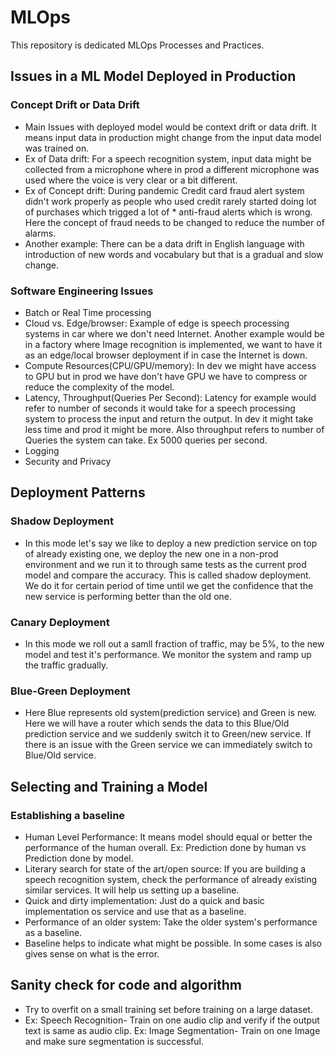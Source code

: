 # MLOps
This repository is dedicated MLOps Processes and Practices.

## Issues in a ML Model Deployed in Production
  ### Concept Drift or Data Drift
* Main Issues with deployed model would be context drift or data drift. 
It means input data in production might change from the input data model was trained on.
* Ex of Data drift: For a speech recognition system, input data might be collected from a microphone where in prod a different microphone was used where the voice is very clear or a bit different.
* Ex of Concept drift: During pandemic Credit card fraud alert system didn't work properly as people who used credit rarely started doing lot of purchases which trigged a lot of * anti-fraud alerts which is wrong. Here the concept of fraud needs to be changed to reduce the number of alarms.
* Another example: There can be a data drift in English language with introduction of new words and vocabulary but that is a gradual and slow change.
### Software Engineering Issues
* Batch or Real Time processing
* Cloud vs. Edge/browser: Example of edge is speech processing systems in car where we don't need Internet. Another example would be in a factory where Image recognition is implemented, we want to have it as an edge/local browser deployment if in case the Internet is down.
* Compute Resources(CPU/GPU/memory): In dev we might have access to GPU but in prod we have don't have GPU we have to compress or reduce the complexity of the model.
* Latency, Throughput(Queries Per Second): Latency for example would refer to number of seconds it would take for a speech processing system to process the input and return the output. In dev it might take less time and prod it might be more. Also throughput refers to number of Queries the system can take. Ex 5000 queries per second.
* Logging
* Security and Privacy

## Deployment Patterns
### Shadow Deployment
* In this mode let's say we like to deploy a new prediction service on top of already existing one, we deploy the new one in a non-prod environment and we run it to through same tests as the current prod model and compare the accuracy. This is called shadow deployment. We do it for certain period of time until we get the confidence that the new service is performing better than the old one.
### Canary Deployment
* In this mode we roll out a samll fraction of traffic, may be 5%, to the new model and test it's performance. We monitor the system and ramp up the traffic gradually.
### Blue-Green Deployment
* Here Blue represents old system(prediction service) and Green is new. Here we will have a router which sends the data to this Blue/Old prediction service and we suddenly switch it to Green/new service. If there is an issue with the Green service we can immediately switch to Blue/Old service.

## Selecting and Training a Model
### Establishing a baseline
* Human Level Performance: It means model should equal or better the performance of the human overall. Ex: Prediction done by human vs Prediction done by model.
* Literary search for state of the art/open source: If you are building a speech recognition system, check the performance of already existing similar services. It will help us setting up a baseline.
* Quick and dirty implementation: Just do a quick and basic implementation os service and use that as a baseline.
* Performance of an older system: Take the older system's performance as a baseline.
* Baseline helps to indicate what might be possible. In some cases is also gives sense on what is the error.
## Sanity check for code and algorithm
* Try to overfit on a small training set before training on a large dataset.
* Ex: Speech Recognition- Train on one audio clip and verify if the output text is same as audio clip. Ex: Image Segmentation- Train on one Image and make sure segmentation is successful.
